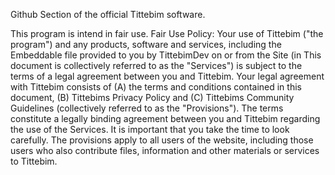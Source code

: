 Github Section of the official Tittebim software.

This program is intend in fair use. Fair Use Policy: 
Your use of Tittebim ("the program") and any products, software and services, including the Embeddable file provided to you by TittebimDev on or from the Site (in This document is collectively referred to as the "Services") is subject to the terms of a legal agreement between you and Tittebim.
Your legal agreement with Tittebim consists of (A) the terms and conditions contained in this document, (B) Tittebims Privacy Policy and (C) Tittebims Community Guidelines (collectively referred to as the "Provisions").
The terms constitute a legally binding agreement between you and Tittebim regarding the use of the Services. It is important that you take the time to look carefully.
The provisions apply to all users of the website, including those users who also contribute files, information and other materials or services to Tittebim.
